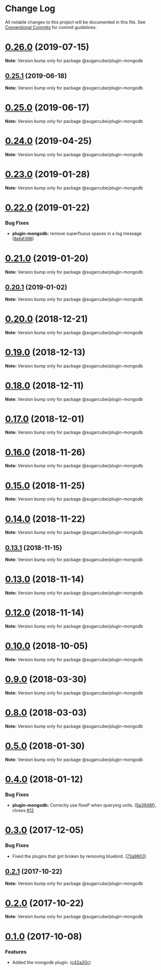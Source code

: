 # Change Log

All notable changes to this project will be documented in this file.
See [Conventional Commits](https://conventionalcommits.org) for commit guidelines.

# [0.26.0](https://github.com/critocrito/sugarcube/compare/v0.25.1...v0.26.0) (2019-07-15)

**Note:** Version bump only for package @sugarcube/plugin-mongodb





## [0.25.1](https://github.com/critocrito/sugarcube/compare/v0.25.0...v0.25.1) (2019-06-18)

**Note:** Version bump only for package @sugarcube/plugin-mongodb





# [0.25.0](https://github.com/critocrito/sugarcube/compare/v0.24.0...v0.25.0) (2019-06-17)

**Note:** Version bump only for package @sugarcube/plugin-mongodb





# [0.24.0](https://github.com/critocrito/sugarcube/compare/v0.23.0...v0.24.0) (2019-04-25)

**Note:** Version bump only for package @sugarcube/plugin-mongodb





# [0.23.0](https://github.com/critocrito/sugarcube/compare/v0.22.0...v0.23.0) (2019-01-28)

**Note:** Version bump only for package @sugarcube/plugin-mongodb





# [0.22.0](https://github.com/critocrito/sugarcube/compare/v0.21.0...v0.22.0) (2019-01-22)


### Bug Fixes

* **plugin-mongodb:** remove superfluous spaces in a log message ([8eb6396](https://github.com/critocrito/sugarcube/commit/8eb6396))





# [0.21.0](https://github.com/critocrito/sugarcube/compare/v0.20.1...v0.21.0) (2019-01-20)

**Note:** Version bump only for package @sugarcube/plugin-mongodb





## [0.20.1](https://github.com/critocrito/sugarcube/compare/v0.20.0...v0.20.1) (2019-01-02)

**Note:** Version bump only for package @sugarcube/plugin-mongodb





# [0.20.0](https://github.com/critocrito/sugarcube/compare/v0.19.3...v0.20.0) (2018-12-21)

**Note:** Version bump only for package @sugarcube/plugin-mongodb





# [0.19.0](https://github.com/critocrito/sugarcube/compare/v0.18.0...v0.19.0) (2018-12-13)

**Note:** Version bump only for package @sugarcube/plugin-mongodb





# [0.18.0](https://github.com/critocrito/sugarcube/compare/v0.17.0...v0.18.0) (2018-12-11)

**Note:** Version bump only for package @sugarcube/plugin-mongodb





# [0.17.0](https://github.com/critocrito/sugarcube/compare/v0.16.0...v0.17.0) (2018-12-01)

**Note:** Version bump only for package @sugarcube/plugin-mongodb





# [0.16.0](https://github.com/critocrito/sugarcube/compare/v0.15.0...v0.16.0) (2018-11-26)

**Note:** Version bump only for package @sugarcube/plugin-mongodb





# [0.15.0](https://github.com/critocrito/sugarcube/compare/v0.14.0...v0.15.0) (2018-11-25)

**Note:** Version bump only for package @sugarcube/plugin-mongodb





# [0.14.0](https://github.com/critocrito/sugarcube/compare/v0.13.2...v0.14.0) (2018-11-22)

**Note:** Version bump only for package @sugarcube/plugin-mongodb





## [0.13.1](https://github.com/critocrito/sugarcube/compare/v0.13.0...v0.13.1) (2018-11-15)

**Note:** Version bump only for package @sugarcube/plugin-mongodb





# [0.13.0](https://github.com/critocrito/sugarcube/compare/v0.12.0...v0.13.0) (2018-11-14)

**Note:** Version bump only for package @sugarcube/plugin-mongodb





# [0.12.0](https://github.com/critocrito/sugarcube/compare/v0.11.0...v0.12.0) (2018-11-14)

**Note:** Version bump only for package @sugarcube/plugin-mongodb





# [0.10.0](https://github.com/critocrito/sugarcube/compare/v0.9.0...v0.10.0) (2018-10-05)

**Note:** Version bump only for package @sugarcube/plugin-mongodb





<a name="0.9.0"></a>
# [0.9.0](https://github.com/critocrito/sugarcube/compare/v0.8.0...v0.9.0) (2018-03-30)




**Note:** Version bump only for package @sugarcube/plugin-mongodb

<a name="0.8.0"></a>
# [0.8.0](https://github.com/critocrito/sugarcube/compare/v0.7.0...v0.8.0) (2018-03-03)




**Note:** Version bump only for package @sugarcube/plugin-mongodb

<a name="0.5.0"></a>
# [0.5.0](https://github.com/critocrito/sugarcube/compare/v0.4.0...v0.5.0) (2018-01-30)




**Note:** Version bump only for package @sugarcube/plugin-mongodb

<a name="0.4.0"></a>
# [0.4.0](https://github.com/critocrito/sugarcube/compare/v0.3.0...v0.4.0) (2018-01-12)


### Bug Fixes

* **plugin-mongodb:** Correctly use flowP when querying units. ([9a3948f](https://github.com/critocrito/sugarcube/commit/9a3948f)), closes [#12](https://github.com/critocrito/sugarcube/issues/12)




<a name="0.3.0"></a>
# [0.3.0](https://github.com/critocrito/sugarcube/compare/v0.1.0...v0.3.0) (2017-12-05)


### Bug Fixes

* Fixed the plugins that got broken by removing bluebird. ([73a9603](https://github.com/critocrito/sugarcube/commit/73a9603))




<a name="0.2.1"></a>
## [0.2.1](https://github.com/critocrito/sugarcube/compare/v0.2.0...v0.2.1) (2017-10-22)




**Note:** Version bump only for package @sugarcube/plugin-mongodb

<a name="0.2.0"></a>
# [0.2.0](https://github.com/critocrito/sugarcube/compare/v0.1.0...v0.2.0) (2017-10-22)




**Note:** Version bump only for package @sugarcube/plugin-mongodb

<a name="0.1.0"></a>
# [0.1.0](https://github.com/critocrito/sugarcube/compare/v0.0.0...v0.1.0) (2017-10-08)


### Features

* Added the mongodb plugin. ([c42a20c](https://github.com/critocrito/sugarcube/commit/c42a20c))
